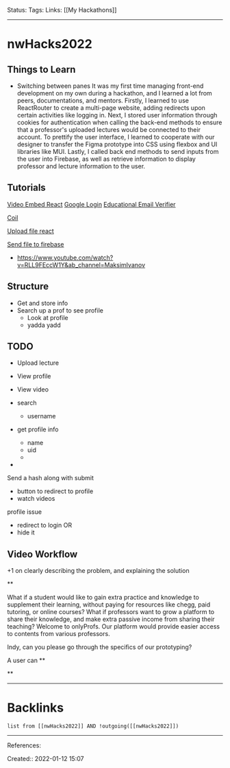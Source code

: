 Status: 
Tags: 
Links: [[My Hackathons]]
___
# nwHacks2022
## Things to Learn
- Switching between panes
It was my first time managing front-end development on my own during a hackathon, and I learned a lot from peers, documentations, and mentors. Firstly, I learned to use ReactRouter to create a multi-page website, adding redirects upon certain activities like logging in. Next, I stored user information through cookies for authentication when calling the back-end methods to ensure that a professor's uploaded lectures would be connected to their account. To prettify the user interface, I learned to cooperate with our designer to transfer the Figma prototype into CSS using flexbox and UI libraries like MUI. Lastly, I called back end methods to send inputs from the user into Firebase, as well as retrieve information to display professor and lecture information to the user. 
## Tutorials
[Video Embed React](https://www.npmjs.com/package/video-react)
[Google Login](https://www.npmjs.com/package/react-google-login)
[Educational Email Verifier](https://dev.to/marvinschopf/how-to-verify-school-email-addresses-in-node-js-2675)

[Coil](https://developers.coil.com/resources)

[Upload file react](https://www.geeksforgeeks.org/file-uploading-in-react-js/)

[Send file to firebase](https://www.geeksforgeeks.org/how-to-upload-files-in-firebase-storage-using-reactjs/)
- https://www.youtube.com/watch?v=RLL9FEccW1Y&ab_channel=MaksimIvanov
## Structure
- Get and store info
- Search up a prof to see profile
	- Look at profile
	- yadda yadd

## TODO
- Upload lecture
- View profile
- View video

- search
	- username

- get profile info
	- name
	- uid
	- 
- 

Send a hash along with submit

- button to redirect to profile
- watch videos

profile issue
- redirect to login OR
- hide it

## Video Workflow
+1 on clearly describing the problem, and explaining the solution

**

What if a student would like to gain extra practice and knowledge to supplement their learning, without paying for resources like chegg, paid tutoring, or online courses? What if professors want to grow a platform to share their knowledge, and make extra passive income from sharing their teaching? Welcome to onlyProfs. Our platform would provide easier access to contents from various professors.

Indy, can you please go through the specifics of our prototyping?

A user can 
**

**
___
# Backlinks
```dataview
list from [[nwHacks2022]] AND !outgoing([[nwHacks2022]])
```
___
References:

Created:: 2022-01-12 15:07


